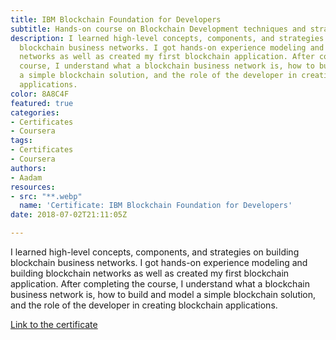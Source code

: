 ```yaml
---
title: IBM Blockchain Foundation for Developers
subtitle: Hands-on course on Blockchain Development techniques and strategies.
description: I learned high-level concepts, components, and strategies for building
  blockchain business networks. I got hands-on experience modeling and building blockchain
  networks as well as created my first blockchain application. After completing the
  course, I understand what a blockchain business network is, how to build and model
  a simple blockchain solution, and the role of the developer in creating blockchain
  applications.
color: 8A8C4F
featured: true
categories:
- Certificates
- Coursera
tags:
- Certificates
- Coursera
authors:
- Aadam
resources:
- src: "**.webp"
  name: 'Certificate: IBM Blockchain Foundation for Developers'
date: 2018-07-02T21:11:05Z

---
```

I learned high-level concepts, components, and strategies on building blockchain business networks. I got hands-on experience modeling and building blockchain networks as well as created my first blockchain application. After completing the course, I understand what a blockchain business network is, how to build and model a simple blockchain solution, and the role of the developer in creating blockchain applications.

[Link to the certificate](https://www.coursera.org/account/accomplishments/certificate/MMFHCPMMMNDW)